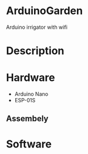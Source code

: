 # ArduinoGarden
Arduino irrigator with wifi

# Description


# Hardware
- Arduino Nano  
- ESP-01S


## Assembely


# Software

